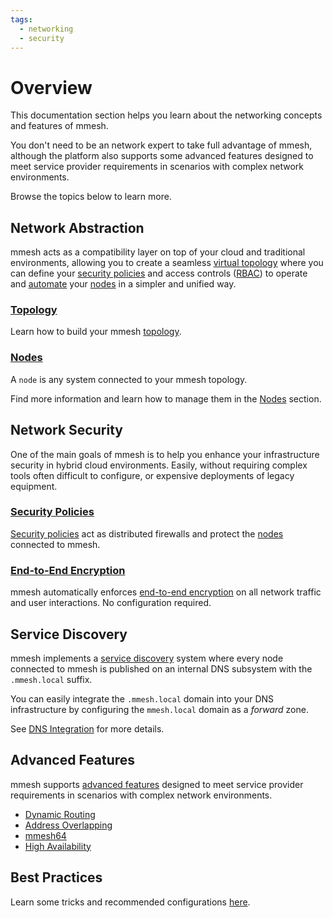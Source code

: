 ```yaml
---
tags:
  - networking
  - security
---
```


# Overview

This documentation section helps you learn about the networking concepts and features of mmesh.

You don't need to be an network expert to take full advantage of mmesh, although the platform also supports some advanced features designed to meet service provider requirements in scenarios with complex network environments.

Browse the topics below to learn more.

## Network Abstraction

mmesh acts as a compatibility layer on top of your cloud and traditional environments, allowing you to create a seamless [virtual topology](/platform/networking/topology/) where you can define your [security policies](/platform/networking/network-security/#security-policies) and access controls ([RBAC](/platform/iam/authorization/)) to operate and [automate](/platform/automation/overview/) your [nodes](/platform/networking/nodes/) in a simpler and unified way.

### [Topology](/platform/networking/topology/)

Learn how to build your mmesh [topology](/platform/networking/topology/).

### [Nodes](/platform/networking/nodes/)

A `node` is any system connected to your mmesh topology.

Find more information and learn how to manage them in the [Nodes](/platform/networking/nodes/) section.

## Network Security

One of the main goals of mmesh is to help you enhance your infrastructure security in hybrid cloud environments. Easily, without requiring complex tools often difficult to configure, or expensive deployments of legacy equipment.

### [Security Policies](/platform/networking/network-security/#security-policies)

[Security policies](/platform/networking/network-security/#security-policies) act as distributed firewalls and protect the [nodes](/platform/networking/nodes/) connected to mmesh.

### [End-to-End Encryption](/platform/networking/network-security/#end-to-end-encryption)

mmesh automatically enforces [end-to-end encryption](/platform/networking/network-security/#end-to-end-encryption) on all network traffic and user interactions. No configuration required.

## Service Discovery

mmesh implements a [service discovery](/platform/network/service-discovery/) system where every node connected to mmesh is published on an internal DNS subsystem with the `.mmesh.local` suffix.

You can easily integrate the `.mmesh.local` domain into your DNS infrastructure by configuring the `mmesh.local` domain as a _forward_ zone.

See [DNS Integration](/platform/networking/service-discovery/#dns-integration) for more details.

## Advanced Features

mmesh supports [advanced features](/platform/networking/advanced-features/) designed to meet service provider requirements in scenarios with complex network environments.

- [Dynamic Routing](/platform/networking/advanced-features/#dynamic-routing)
- [Address Overlapping](/platform/networking/advanced-features/#address-overlapping)
- [mmesh64](/platform/networking/advanced-features/#mmesh64)
- [High Availability](/platform/networking/advanced-features/#high-availability)

## Best Practices

Learn some tricks and recommended configurations [here](/platform/networking/best-practices/).
